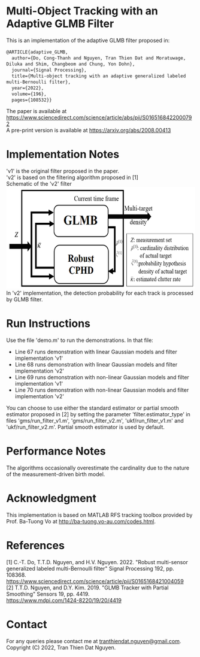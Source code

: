 # Multi-Object Tracking with an Adaptive GLMB Filter
This is an implementation of the adaptive GLMB filter proposed in:
```
@ARTICLE{adaptive_GLMB, 
  author={Do, Cong-Thanh and Nguyen, Tran Thien Dat and Moratuwage, Diluka and Shim, Changbeom and Chung, Yon Dohn}, 
  journal={Signal Processing}, 
  title={Multi-object tracking with an adaptive generalized labeled multi-Bernoulli filter}, 
  year={2022},
  volume={196},
  pages={108532}}
```
The paper is available at https://www.sciencedirect.com/science/article/abs/pii/S0165168422000792 \
A pre-print version is available at https://arxiv.org/abs/2008.00413
# Implementation Notes
'v1' is the original filter proposed in the paper. \
'v2' is based on the filtering algorithm proposed in [1] \
Schematic of the 'v2' filter \
<img src="https://github.com/TranThienDat-Nguyen/adaptive-GLMB/blob/main/v2_filter_schematic.png" width="600" height="272"> \
In 'v2' implementation, the detection probability for each track is processed by GLMB filter.
# Run Instructions
Use the file 'demo.m' to run the demonstrations. In that file:
- Line 67 runs demonstration with linear Gaussian models and filter implementation 'v1' 
- Line 68 runs demonstration with linear Gaussian models and filter implementation 'v2' 
- Line 69 runs demonstration with non-linear Gaussian models and filter implementation 'v1' 
- Line 70 runs demonstration with non-linear Gaussian models and filter implementation 'v2' 

You can choose to use either the standard estimator or partial smooth estimator proposed in [2] by setting the parameter 'filter.estimator_type' in files 'gms/run_filter_v1.m', 'gms/run_filter_v2.m', 'ukf/run_filter_v1.m' and 'ukf/run_filter_v2.m'. Partial smooth estimator is used by default.
# Performance Notes
The algorithms occasionally overestimate the cardinality due to the nature of the measurement-driven birth model.
# Acknowledgment
This implementation is based on MATLAB RFS tracking toolbox provided by Prof. Ba-Tuong Vo at http://ba-tuong.vo-au.com/codes.html.
# References
[1] C.-T. Do, T.T.D. Nguyen, and H.V. Nguyen. 2022. "Robust multi-sensor generalized labeled multi-Bernoulli filter" Signal Processing 192, pp. 108368. \
https://www.sciencedirect.com/science/article/pii/S0165168421004059 \
[2] T.T.D. Nguyen, and D.Y. Kim. 2019. "GLMB Tracker with Partial Smoothing" Sensors 19, pp. 4419.\
https://www.mdpi.com/1424-8220/19/20/4419
# Contact
For any queries please contact me at tranthiendat.nguyen@gmail.com.\
Copyright (C) 2022, Tran Thien Dat Nguyen.
